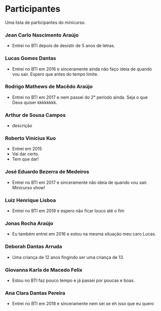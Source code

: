 # Participantes

Uma lista de participantes do minicurso.


### Jean Carlo Nascimento Araújo
- Entrei no BTI depois de desistir de 5 anos de letras.

### Lucas Gomes Dantas
- Entrei no BTI em 2016 e sinceramente ainda não faço ideia de quando vou sair. Espero que antes do tempo limite.

### Rodrigo Mathews de Macêdo Araújo
- Entrei no BTI em 2017 e nem passei do 2° período ainda. Seja o que Deus quiser kkkkkkkk.

### Arthur de Sousa Campos
- descrição

### Roberto Vinicius Kuo
- Entrei em 2015
- Vai dar certo.
- Tem que dar!

### José Eduardo Bezerra de Medeiros 
- Entrei no BTI em 2017 e sinceramente não ideia de quando vou sair. Minicurso show!

### Luiz Henrique Lisboa
- Entrei no BTI em 2019 e espero não ficar louco até o fim

### Jonas Rocha Araújo
- Eu também entrei em 2016 e estou na mesma situação meu caro Lucas.

### Deborah Dantas Arruda
- Uma criança de 12 anos fingindo ser uma criança de 13.

### Giovanna Karla de Macedo Felix
- Estou no BTI faz pouco tempo e já passei por poucas e boas.

### Ana Clara Dantas Pereira
- Entrei no BTI em 2018 e sinceramente nem sei se eh isso que eu quero
